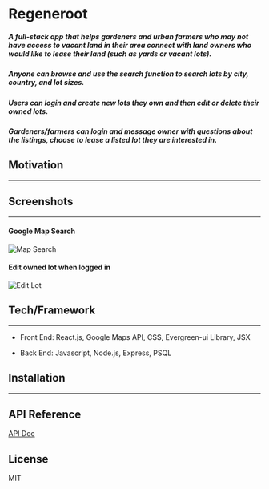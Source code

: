 # Regeneroot

##### A full-stack app that helps gardeners and urban farmers who may not have access to vacant land in their area connect with land owners who would like to lease their land (such as yards or vacant lots).

##### Anyone can browse and use the search function to search lots by city, country, and lot sizes.

##### Users can login and create new lots they own and then edit or delete their owned lots. 

##### Gardeners/farmers can login and message owner with questions about the listings, choose to lease a listed lot they are interested in.

## Motivation
---

## Screenshots
---
#### Google Map Search
![Map Search](https://github.com/jyxgao/regeneroot/blob/master/docs/search_map.gif?raw=true)

#### Edit owned lot when logged in
![Edit Lot](https://github.com/jyxgao/regeneroot/blob/master/docs/Edit_lot.gif?raw=true)

## Tech/Framework
---
* Front End: React.js, Google Maps API, CSS, Evergreen-ui Library, JSX

* Back End: Javascript, Node.js, Express, PSQL


## Installation
___

## API Reference
[API Doc](https://github.com/jyxgao/regeneroot/blob/master/docs/serverRoutes.md)

## License
MIT 


